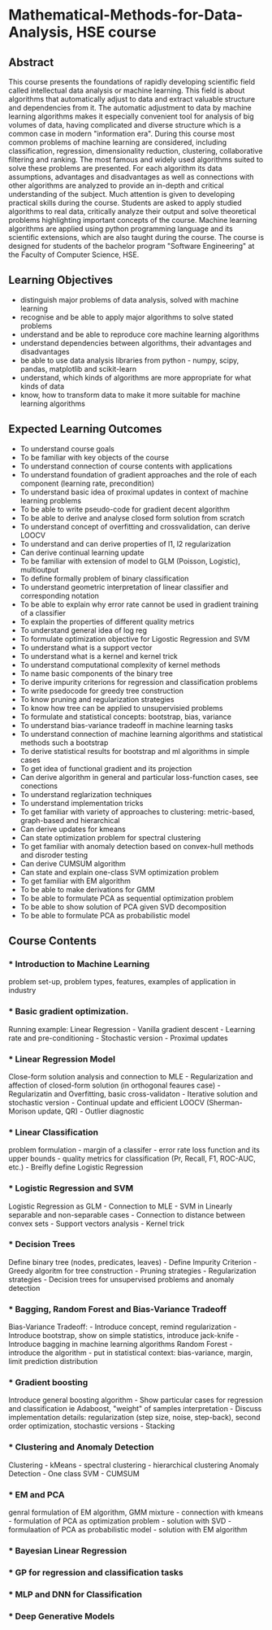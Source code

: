 # Mathematical-Methods-for-Data-Analysis, HSE course

## Abstract
This course presents the foundations of rapidly developing scientific field called intellectual data analysis or machine learning. This field is about algorithms that automatically adjust to data and extract valuable structure and dependencies from it. The automatic adjustment to data by machine learning algorithms makes it especially convenient tool for analysis of big volumes of data, having complicated and diverse structure which is a common case in modern "information era". During this course most common problems of machine learning are considered, including classification, regression, dimensionality reduction, clustering, collaborative filtering and ranking. The most famous and widely used algorithms suited to solve these problems are presented. For each algorithm its data assumptions, advantages and disadvantages as well as connections with other algorithms are analyzed to provide an in-depth and critical understanding of the subject. Much attention is given to developing practical skills during the course. Students are asked to apply studied algorithms to real data, critically analyze their output and solve theoretical problems highlighting important concepts of the course. Machine learning algorithms are applied using python programming language and its scientific extensions, which are also taught during the course. The course is designed for students of the bachelor program "Software Engineering" at the Faculty of Computer Science, HSE.

## Learning Objectives
* distinguish major problems of data analysis, solved with machine learning
* recognise and be able to apply major algorithms to solve stated problems
* understand and be able to reproduce core machine learning algorithms
* understand dependencies between algorithms, their advantages and disadvantages
* be able to use data analysis libraries from python - numpy, scipy, pandas, matplotlib and scikit-learn
* understand, which kinds of algorithms are more appropriate for what kinds of data
* know, how to transform data to make it more suitable for machine learning algorithms

## Expected Learning Outcomes
* To understand course goals
* To be familiar with key objects of the course
* To understand connection of course contents with applications
* To understand foundation of gradient approaches and the role of each component (learning rate, precondition)
* To understand basic idea of proximal updates in context of machine learning problems
* To be able to write pseudo-code for gradient decent algorithm
* To be able to derive and analyse closed form solution from scratch
* To understand concept of overfitting and crossvalidation, can derive LOOCV
* To understand and can derive properties of l1, l2 regularization
* Can derive continual learning update
* To be familiar with extension of model to GLM (Poisson, Logistic), multioutput
* To define formally problem of binary classification
* To understand geometric interpretation of linear classifier and corresponding notation
* To be able to explain why error rate cannot be used in gradient training of a classifier
* To explain the properties of different quality metrics
* To understand general idea of log reg
* To formulate optimization objective for Ligostic Regression and SVM
* To understand what is a support vector
* To understand what is a kernel and kernel trick
* To understand computational complexity of kernel methods
* To name basic components of the binary tree
* To derive impurity criterions for regression and classification problems
* To write psedocode for greedy tree construction
* To know pruning and regularization strategies
* To know how tree can be applied to unsupervisied problems
* To formulate and statistical concepts: bootstrap, bias, variance
* To understand bias-variance tradeoff in machine learning tasks
* To understand connection of machine learning algorithms and statistical methods such a bootstrap
* To derive statistical results for bootstrap and ml algorithms in simple cases
* To get idea of functional gradient and its projection
* Can derive algorithm in general and particular loss-function cases, see conections
* To understand reglarization techniques
* To understand implementation tricks
* To get familiar with variety of approaches to clustering: metric-based, graph-based and hierarchical
* Can derive updates for kmeans
* Can state optimization problem for spectral clustering
* To get familiar with anomaly detection based on convex-hull methods and disroder testing
* Can derive CUMSUM algorithm
* Can state and explain one-class SVM optimization problem
* To get familiar with EM algorithm
* To be able to make derivations for GMM
* To be able to formulate PCA as sequential optimization problem
* To be able to show solution of PCA given SVD decomposition
* To be able to formulate PCA as probabilistic model

## Course Contents
### * Introduction to Machine Learning</br>
problem set-up, problem types, features, examples of application in industry
### * Basic gradient optimization.</br>
Running example: Linear Regression - Vanilla gradient descent - Learning rate and pre-conditioning - Stochastic version - Proximal updates
### * Linear Regression Model</br>
Close-form solution analysis and connection to MLE - Regularization and affection of closed-form solution (in orthogonal feaures case) - Regularizatin and Overfitting, basic cross-validaton - Iterative solution and stochastic version - Continual update and efficient LOOCV (Sherman-Morison update, QR) - Outlier diagnostic
### * Linear Classification</br>
problem formulation - margin of a classifer - error rate loss function and its upper bounds - quality metrics for classification (Pr, Recall, F1, ROC-AUC, etc.) - Breifly define Logistic Regression
### * Logistic Regression and SVM</br>
Logistic Regression as GLM - Connection to MLE - SVM in Linearly separable and non-separable cases - Connection to distance between convex sets - Support vectors analysis - Kernel trick
### * Decision Trees</br>
Define binary tree (nodes, predicates, leaves) - Define Impurity Criterion - Greedy algoritm for tree construction - Pruning strategies - Regularization strategies - Decision trees for unsupervised problems and anomaly detection
### * Bagging, Random Forest and Bias-Variance Tradeoff</br>
Bias-Variance Tradeoff: - Introduce concept, remind regularization - Introduce bootstrap, show on simple statistics, introduce jack-knife - Introduce bagging in machine learning algorithms Random Forest - introduce the algorithm - put in statistical context: bias-variance, margin, limit prediction distribution
### * Gradient boosting</br>
Introduce general boosting algorithm - Show particular cases for regression and classification ie Adaboost, "weight" of samples interpretation - Discuss implementation details: regularization (step size, noise, step-back), second order optimization, stochastic versions - Stacking
### * Clustering and Anomaly Detection</br>
Clustering - kMeans - spectral clustering - hierarchical clustering Anomaly Detection - One class SVM - CUMSUM
### * EM and PCA</br>
genral formulation of EM algorithm, GMM mixture - connection with kmeans - formulation of PCA as optimization problem - solution with SVD - formulaation of PCA as probabilistic model - solution with EM algorithm
### * Bayesian Linear Regression</br>
### * GP for regression and classification tasks</br>
### * MLP and DNN for Classification</br>
### * Deep Generative Models</br>
